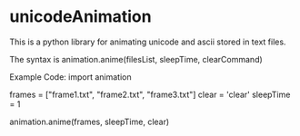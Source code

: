 # unicodeAnimation
This is a python library for animating unicode and ascii stored in text files. 


The syntax is animation.anime(filesList, sleepTime, clearCommand)

Example Code:
import animation

frames = ["frame1.txt", "frame2.txt", "frame3.txt"]
clear = 'clear'
sleepTime = 1

animation.anime(frames, sleepTime, clear)

